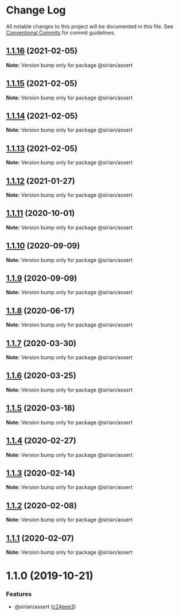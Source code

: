 # Change Log

All notable changes to this project will be documented in this file.
See [Conventional Commits](https://conventionalcommits.org) for commit guidelines.

## [1.1.16](https://github.com/sirian/js/compare/@sirian/assert@1.1.15...@sirian/assert@1.1.16) (2021-02-05)

**Note:** Version bump only for package @sirian/assert





## [1.1.15](https://github.com/sirian/js/compare/@sirian/assert@1.1.14...@sirian/assert@1.1.15) (2021-02-05)

**Note:** Version bump only for package @sirian/assert





## [1.1.14](https://github.com/sirian/js/compare/@sirian/assert@1.1.13...@sirian/assert@1.1.14) (2021-02-05)

**Note:** Version bump only for package @sirian/assert





## [1.1.13](https://github.com/sirian/js/compare/@sirian/assert@1.1.12...@sirian/assert@1.1.13) (2021-02-05)

**Note:** Version bump only for package @sirian/assert





## [1.1.12](https://github.com/sirian/js/compare/@sirian/assert@1.1.11...@sirian/assert@1.1.12) (2021-01-27)

**Note:** Version bump only for package @sirian/assert





## [1.1.11](https://github.com/sirian/js/compare/@sirian/assert@1.1.10...@sirian/assert@1.1.11) (2020-10-01)

**Note:** Version bump only for package @sirian/assert





## [1.1.10](https://github.com/sirian/js/compare/@sirian/assert@1.1.9...@sirian/assert@1.1.10) (2020-09-09)

**Note:** Version bump only for package @sirian/assert





## [1.1.9](https://github.com/sirian/js/compare/@sirian/assert@1.1.8...@sirian/assert@1.1.9) (2020-09-09)

**Note:** Version bump only for package @sirian/assert





## [1.1.8](https://github.com/sirian/js/compare/@sirian/assert@1.1.7...@sirian/assert@1.1.8) (2020-06-17)

**Note:** Version bump only for package @sirian/assert





## [1.1.7](https://github.com/sirian/js/compare/@sirian/assert@1.1.6...@sirian/assert@1.1.7) (2020-03-30)

**Note:** Version bump only for package @sirian/assert





## [1.1.6](https://github.com/sirian/js/compare/@sirian/assert@1.1.5...@sirian/assert@1.1.6) (2020-03-25)

**Note:** Version bump only for package @sirian/assert





## [1.1.5](https://github.com/sirian/js/compare/@sirian/assert@1.1.4...@sirian/assert@1.1.5) (2020-03-18)

**Note:** Version bump only for package @sirian/assert





## [1.1.4](https://github.com/sirian/js/compare/@sirian/assert@1.1.3...@sirian/assert@1.1.4) (2020-02-27)

**Note:** Version bump only for package @sirian/assert





## [1.1.3](https://github.com/sirian/js/compare/@sirian/assert@1.1.2...@sirian/assert@1.1.3) (2020-02-14)

**Note:** Version bump only for package @sirian/assert





## [1.1.2](https://github.com/sirian/js/compare/@sirian/assert@1.1.1...@sirian/assert@1.1.2) (2020-02-08)

**Note:** Version bump only for package @sirian/assert





## [1.1.1](https://github.com/sirian/js/compare/@sirian/assert@1.1.0...@sirian/assert@1.1.1) (2020-02-07)

**Note:** Version bump only for package @sirian/assert





# 1.1.0 (2019-10-21)


### Features

* @sirian/assert ([c24eee3](https://github.com/sirian/js/commit/c24eee35c6f84f24b5a39b42ce7f2c33fecfcecf))
